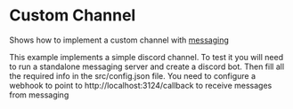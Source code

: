 # Custom Channel

Shows how to implement a custom channel with [messaging](https://github.com/botpress/messaging)

This example implements a simple discord channel. To test it you will need to run a standalone messaging server and create a discord bot. Then fill all the required info in the src/config.json file. You need to configure a webhook to point to http://localhost:3124/callback to receive messages from messaging
